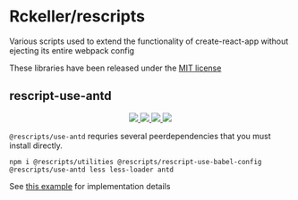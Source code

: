 # Rckeller/rescripts

Various scripts used to extend the functionality of create-react-app without ejecting its entire webpack config

These libraries have been released under the [MIT license](../master/LICENSE)

## rescript-use-antd

<p align='center'>

<!-- CI/CD -->
<a href='https://circleci.com/gh/RcKeller/rescripts/tree/master'>
  <img src='https://circleci.com/gh/RcKeller/rescripts/tree/master.svg?style=svg'/>
</a>

<!-- NPM -->
<a href='https://www.npmjs.com/settings/rckeller/packages'>
  <img src='https://img.shields.io/npm/v/rescript-use-antd.svg?style=flat-square' />
</a>

<!-- LICENSE -->
<a href='https://github.com/rescripts/rescripts/blob/master/LICENSE'>
  <img src='https://img.shields.io/packagist/l/doctrine/orm.svg' />
</a>

<!-- PRs -->
<a href='http://makeapullrequest.com'>
  <img src='https://img.shields.io/badge/PRs-welcome-brightgreen.svg?style=flat-square' />
</a>

</p>

`@rescripts/use-antd` requries several peerdependencies that you must install directly.

```
npm i @rescripts/utilities @rescripts/rescript-use-babel-config @rescripts/use-antd less less-loader antd
```

See [this example](./use-antd/example/) for implementation details
